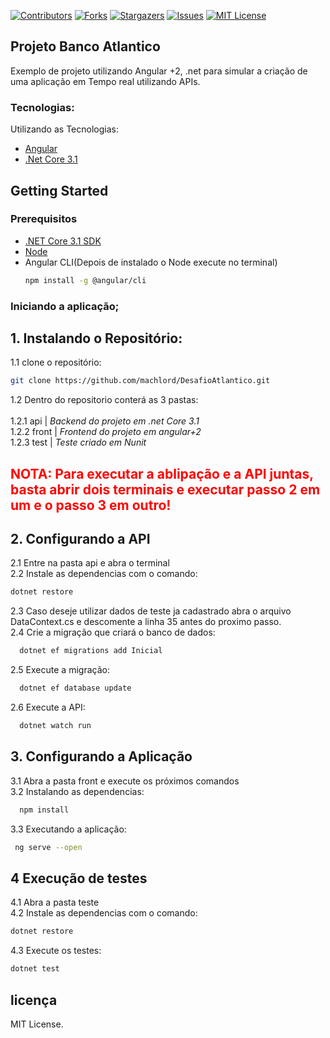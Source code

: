 <!-- PROJECT SHIELDS -->
<!--
*** I'm using markdown "reference style" links for readability.
*** Reference links are enclosed in brackets [ ] instead of parentheses ( ).
*** See the bottom of this document for the declaration of the reference variables
*** for contributors-url, forks-url, etc. This is an optional, concise syntax you may use.
*** https://www.markdownguide.org/basic-syntax/#reference-style-links
-->
[![Contributors][contributors-shield]][contributors-url]
[![Forks][forks-shield]][forks-url]
[![Stargazers][stars-shield]][stars-url]
[![Issues][issues-shield]][issues-url]
[![MIT License][license-shield]][license-url]


<!-- ABOUT THE PROJECT -->
## Projeto Banco Atlantico
Exemplo de projeto utilizando Angular +2, .net para simular a criação de uma aplicação em Tempo real utilizando APIs.

### Tecnologias:
Utilizando as Tecnologias:

* [Angular](https://angular.io/)
* [.Net Core 3.1](https://dotnet.microsoft.com/download/dotnet/3.1)

<!-- GETTING STARTED -->
## Getting Started

### Prerequisitos

* [.NET Core 3.1 SDK](https://dotnet.microsoft.com/download/dotnet/3.1)
* [Node](https://nodejs.org/pt-br/)
* Angular CLI(Depois de instalado o Node execute no terminal)
  ```sh
  npm install -g @angular/cli
  ```

### Iniciando a aplicação;

## 1. Instalando o Repositório:
  1.1 clone o repositório:
   ```sh
   git clone https://github.com/machlord/DesafioAtlantico.git
   ```
  1.2 Dentro do repositorio conterá as 3 pastas:<br/><br/>
      1.2.1 api   | *Backend do projeto em .net Core 3.1*<br/>
      1.2.2 front | *Frontend do projeto em angular+2*<br/>
      1.2.3 test  | *Teste criado em Nunit*<br/>
     
## <font color="red">NOTA: Para executar a ablipação e a API juntas, basta abrir dois terminais e executar passo 2 em um e o passo 3 em outro!</font>  
## 2. Configurando a API
2.1 Entre na pasta api e abra o terminal<br/>
2.2 Instale as dependencias com o comando:
   ```sh
   dotnet restore
   ```
 2.3 Caso deseje utilizar dados de teste ja cadastrado abra o arquivo DataContext.cs e descomente a linha 35 antes do proximo passo.<br/>
 2.4 Crie a migração que criará o banco de dados:
 ```sh
   dotnet ef migrations add Inicial
   ```
 2.5 Execute a migração:
 ```sh
   dotnet ef database update
   ```
 2.6 Execute a API:
 ```sh
   dotnet watch run
   ```
## 3. Configurando a Aplicação
3.1 Abra a pasta front e execute os próximos comandos<br />
3.2 Instalando as dependencias:
 ```sh
   npm install
   ```
3.3 Executando a aplicação:
 ```sh
  ng serve --open
   ```
## 4 Execução de testes
4.1 Abra a pasta teste<br />
4.2 Instale as dependencias com o comando:
   ```sh
   dotnet restore
   ```
4.3 Execute os testes:
   ```sh
   dotnet test
   ```

<!-- LICENSE -->
## licença
MIT License.


<!-- MARKDOWN LINKS & IMAGES -->
<!-- https://www.markdownguide.org/basic-syntax/#reference-style-links -->
[contributors-shield]: https://img.shields.io/github/contributors/machlord/DesafioAtlantico.svg?style=for-the-badge
[contributors-url]: https://github.com/machlord/DesafioAtlantico/graphs/contributors
[forks-shield]: https://img.shields.io/github/forks/machlord/DesafioAtlantico.svg?style=for-the-badge
[forks-url]: https://github.com/machlord/DesafioAtlantico/network/members
[stars-shield]: https://img.shields.io/github/stars/machlord/DesafioAtlantico.svg?style=for-the-badge
[stars-url]: https://github.com/machlord/DesafioAtlantico/stargazers
[issues-shield]: https://img.shields.io/github/issues/machlord/DesafioAtlantico.svg?style=for-the-badge
[issues-url]: https://github.com/machlord/DesafioAtlantico/issues
[license-shield]: https://img.shields.io/github/license/machlord/DesafioAtlantico.svg?style=for-the-badge
[license-url]: https://github.com/machlord/DesafioAtlantico/blob/master/LICENSE.txt
